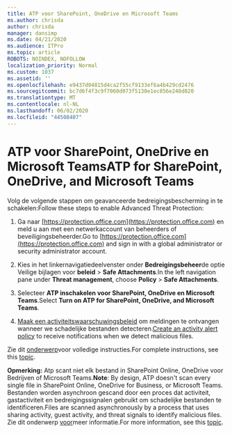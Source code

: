```yaml
---
title: ATP voor SharePoint, OneDrive en Microsoft Teams
ms.author: chrisda
author: chrisda
manager: dansimp
ms.date: 04/21/2020
ms.audience: ITPro
ms.topic: article
ROBOTS: NOINDEX, NOFOLLOW
localization_priority: Normal
ms.custom: 1037
ms.assetid: ''
ms.openlocfilehash: e9437d04815d4ca2f55cf9133ef6a4b429cd2476
ms.sourcegitcommit: bc7d6f4f3c9f7060d073f5130e1ec856e248d020
ms.translationtype: MT
ms.contentlocale: nl-NL
ms.lasthandoff: 06/02/2020
ms.locfileid: "44508407"
---
```

# <a name="atp-for-sharepoint-onedrive-and-microsoft-teams"></a><span data-ttu-id="5dee1-102">ATP voor SharePoint, OneDrive en Microsoft Teams</span><span class="sxs-lookup"><span data-stu-id="5dee1-102">ATP for SharePoint, OneDrive, and Microsoft Teams</span></span>

<span data-ttu-id="5dee1-103">Volg de volgende stappen om geavanceerde bedreigingsbescherming in te schakelen:</span><span class="sxs-lookup"><span data-stu-id="5dee1-103">Follow these steps to enable Advanced Threat Protection:</span></span>

1. <span data-ttu-id="5dee1-104">Ga naar [https://protection.office.com](https://protection.office.com) en meld u aan met een netwerkaccount van beheerders of beveiligingsbeheerder.</span><span class="sxs-lookup"><span data-stu-id="5dee1-104">Go to [https://protection.office.com](https://protection.office.com) and sign in with a global administrator or security administrator account.</span></span>

2. <span data-ttu-id="5dee1-105">Kies in het linkernavigatiedeelvenster onder **Bedreigingsbeheer**de optie Veilige bijlagen voor **beleid** \> **Safe Attachments**.</span><span class="sxs-lookup"><span data-stu-id="5dee1-105">In the left navigation pane under **Threat management**, choose **Policy** \> **Safe Attachments**.</span></span>

3. <span data-ttu-id="5dee1-106">Selecteer **ATP inschakelen voor SharePoint, OneDrive en Microsoft Teams**.</span><span class="sxs-lookup"><span data-stu-id="5dee1-106">Select **Turn on ATP for SharePoint, OneDrive, and Microsoft Teams**.</span></span>

4. <span data-ttu-id="5dee1-107">[Maak een activiteitswaarschuwingsbeleid](https://docs.microsoft.com/microsoft-365/compliance/create-activity-alerts) om meldingen te ontvangen wanneer we schadelijke bestanden detecteren.</span><span class="sxs-lookup"><span data-stu-id="5dee1-107">[Create an activity alert policy](https://docs.microsoft.com/microsoft-365/compliance/create-activity-alerts) to receive notifications when we detect malicious files.</span></span>

<span data-ttu-id="5dee1-108">Zie dit [onderwerp](https://docs.microsoft.com/microsoft-365/security/office-365-security/turn-on-atp-for-spo-odb-and-teams)voor volledige instructies.</span><span class="sxs-lookup"><span data-stu-id="5dee1-108">For complete instructions, see this [topic](https://docs.microsoft.com/microsoft-365/security/office-365-security/turn-on-atp-for-spo-odb-and-teams).</span></span>

<span data-ttu-id="5dee1-109">**Opmerking:** Atp scant niet elk bestand in SharePoint Online, OneDrive voor Bedrijven of Microsoft Teams.</span><span class="sxs-lookup"><span data-stu-id="5dee1-109">**Note**: By design, ATP doesn't scan every single file in SharePoint Online, OneDrive for Business, or Microsoft Teams.</span></span> <span data-ttu-id="5dee1-110">Bestanden worden asynchroon gescand door een proces dat activiteit, gastactiviteit en bedreigingssignalen gebruikt om schadelijke bestanden te identificeren.</span><span class="sxs-lookup"><span data-stu-id="5dee1-110">Files are scanned asynchronously by a process that uses sharing activity, guest activity, and threat signals to identify malicious files.</span></span> <span data-ttu-id="5dee1-111">Zie dit onderwerp [voor](https://docs.microsoft.com/microsoft-365/security/office-365-security/atp-for-spo-odb-and-teams)meer informatie.</span><span class="sxs-lookup"><span data-stu-id="5dee1-111">For more information, see this [topic](https://docs.microsoft.com/microsoft-365/security/office-365-security/atp-for-spo-odb-and-teams).</span></span>
